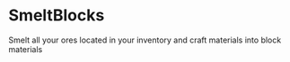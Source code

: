 # SmeltBlocks
Smelt all your ores located in your inventory and craft materials into block materials
